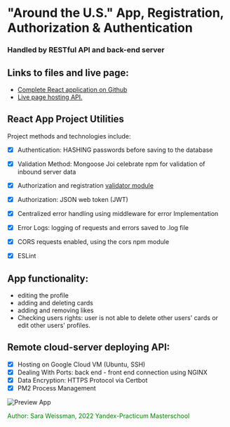 # "Around the U.S." App, Registration, Authorization & Authentication

### Handled by RESTful API and back-end server

## Links to files and live page:

* [Complete React application on Github](https://github.com/SaraW011/react-around-api-full)
* [Live page hosting API.](https://www.sarawsmn.students.nomoredomainssbs.ru)


## React App Project Utilities

Project methods and technologies include:
- [x]  Authentication: HASHING passwords before saving to the database
- [x]  Validation Method: Mongoose Joi celebrate npm for validation of inbound server data
- [x]  Authorization and registration [validator module](https://www.npmjs.com/package/validator)
- [x]  Authorization: JSON web token (JWT) 
- [x]  Centralized error handling using middleware for error Implementation 
- [x]  Error Logs: logging of requests and errors saved to .log file
- [x]  CORS requests enabled, using the cors npm module 
- [x]  ESLint


## App functionality: 
- editing the profile
- adding and deleting cards
- adding and removing likes
- Checking users rights: user is not able to delete other users' cards or edit other users' profiles.


## Remote cloud-server deploying API: 
- [x]  Hosting on Google Cloud VM (Ubuntu, SSH)
- [x]  Dealing With Ports: back end - front end connection using NGINX
- [x]  Data Encryption: HTTPS Protocol via Certbot
- [x]  PM2 Process Management

![Preview App](https://github.com/SaraW011/react-around-api-full/blob/main/frontend/src/images/Around-the-US.jpg)


<span style="color:green">Author: Sara Weissman, 2022 Yandex-Practicum Masterschool</span>
